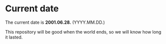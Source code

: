 # Current date

The current date is **2001.06.28.** (YYYY.MM.DD.)

This repository will be good when the world ends, so we will know how long it lasted.